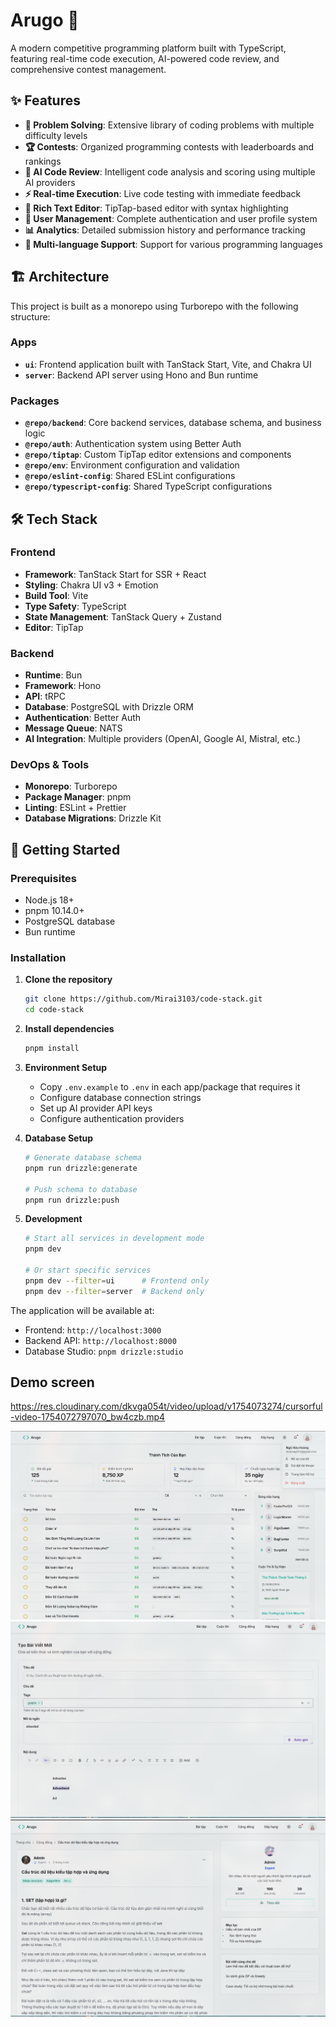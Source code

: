 # Arugo 🚀

A modern competitive programming platform built with TypeScript, featuring real-time code execution, AI-powered code review, and comprehensive contest management.

## ✨ Features

- **🧩 Problem Solving**: Extensive library of coding problems with multiple difficulty levels
- **🏆 Contests**: Organized programming contests with leaderboards and rankings
- **🤖 AI Code Review**: Intelligent code analysis and scoring using multiple AI providers
- **⚡ Real-time Execution**: Live code testing with immediate feedback
- **📝 Rich Text Editor**: TipTap-based editor with syntax highlighting
- **👥 User Management**: Complete authentication and user profile system
- **📊 Analytics**: Detailed submission history and performance tracking
- **🎯 Multi-language Support**: Support for various programming languages

## 🏗️ Architecture

This project is built as a monorepo using Turborepo with the following structure:

### Apps

- **`ui`**: Frontend application built with TanStack Start, Vite, and Chakra UI
- **`server`**: Backend API server using Hono and Bun runtime

### Packages

- **`@repo/backend`**: Core backend services, database schema, and business logic
- **`@repo/auth`**: Authentication system using Better Auth
- **`@repo/tiptap`**: Custom TipTap editor extensions and components
- **`@repo/env`**: Environment configuration and validation
- **`@repo/eslint-config`**: Shared ESLint configurations
- **`@repo/typescript-config`**: Shared TypeScript configurations

## 🛠️ Tech Stack

### Frontend
- **Framework**: TanStack Start for SSR + React
- **Styling**: Chakra UI v3 + Emotion
- **Build Tool**: Vite
- **Type Safety**: TypeScript
- **State Management**: TanStack Query + Zustand
- **Editor**: TipTap

### Backend
- **Runtime**: Bun
- **Framework**: Hono
- **API**: tRPC
- **Database**: PostgreSQL with Drizzle ORM
- **Authentication**: Better Auth
- **Message Queue**: NATS
- **AI Integration**: Multiple providers (OpenAI, Google AI, Mistral, etc.)

### DevOps & Tools
- **Monorepo**: Turborepo
- **Package Manager**: pnpm
- **Linting**: ESLint + Prettier
- **Database Migrations**: Drizzle Kit

## 🚀 Getting Started

### Prerequisites

- Node.js 18+
- pnpm 10.14.0+
- PostgreSQL database
- Bun runtime

### Installation

1. **Clone the repository**
   ```bash
   git clone https://github.com/Mirai3103/code-stack.git
   cd code-stack
   ```

2. **Install dependencies**
   ```bash
   pnpm install
   ```

3. **Environment Setup**
   - Copy `.env.example` to `.env` in each app/package that requires it
   - Configure database connection strings
   - Set up AI provider API keys
   - Configure authentication providers

4. **Database Setup**
   ```bash
   # Generate database schema
   pnpm run drizzle:generate
   
   # Push schema to database
   pnpm run drizzle:push
   ```

5. **Development**
   ```bash
   # Start all services in development mode
   pnpm dev
   
   # Or start specific services
   pnpm dev --filter=ui      # Frontend only
   pnpm dev --filter=server  # Backend only
   ```

The application will be available at:
- Frontend: `http://localhost:3000`
- Backend API: `http://localhost:8000`
- Database Studio: `pnpm drizzle:studio`

## Demo screen

https://res.cloudinary.com/dkvga054t/video/upload/v1754073274/cursorful-video-1754072797070_bw4czb.mp4

![Mô tả ảnh](./docs/readme/250802_00h46m53s_screenshot.png)
![Mô tả ảnh](./docs/readme/250802_00h50m14s_screenshot.png)
![Mô tả ảnh](./docs/readme/250802_00h50m36s_screenshot.png)

